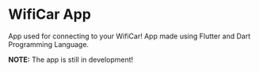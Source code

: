 # WifiCar App

App used for connecting to your WifiCar!
App made using Flutter and Dart Programming Language.


**NOTE:** The app is still in development!